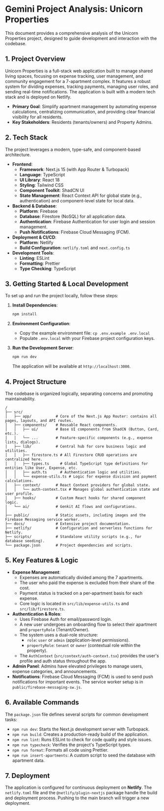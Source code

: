 # Gemini Project Analysis: Unicorn Properties

This document provides a comprehensive analysis of the Unicorn Properties project, designed to guide development and interaction with the codebase.

## 1. Project Overview

Unicorn Properties is a full-stack web application built to manage shared living spaces, focusing on expense tracking, user management, and community engagement for a 7-apartment complex. It features a robust system for dividing expenses, tracking payments, managing user roles, and sending real-time notifications. The application is built with a modern tech stack and is deployed on Netlify.

- **Primary Goal**: Simplify apartment management by automating expense calculations, centralizing communication, and providing clear financial visibility for all residents.
- **Key Stakeholders**: Residents (tenants/owners) and Property Admins.

## 2. Tech Stack

The project leverages a modern, type-safe, and component-based architecture.

- **Frontend**:
  - **Framework**: Next.js 15 (with App Router & Turbopack)
  - **Language**: TypeScript
  - **UI Library**: React 18
  - **Styling**: Tailwind CSS
  - **Component Toolkit**: ShadCN UI
  - **State Management**: React Context API for global state (e.g., authentication) and component-level state for local data.
- **Backend & Database**:
  - **Platform**: Firebase
  - **Database**: Firestore (NoSQL) for all application data.
  - **Authentication**: Firebase Authentication for user login and session management.
  - **Push Notifications**: Firebase Cloud Messaging (FCM).
- **Deployment & CI/CD**:
  - **Platform**: Netlify
  - **Build Configuration**: `netlify.toml` and `next.config.ts`
- **Development Tools**:
  - **Linting**: ESLint
  - **Formatting**: Prettier
  - **Type Checking**: TypeScript

## 3. Getting Started & Local Development

To set up and run the project locally, follow these steps:

1. **Install Dependencies**:

   ```bash
   npm install
   ```

2. **Environment Configuration**:
   - Copy the example environment file: `cp .env.example .env.local`
   - Populate `.env.local` with your Firebase project configuration keys.
3. **Run the Development Server**:

   ```bash
   npm run dev
   ```

   The application will be available at `http://localhost:3000`.

## 4. Project Structure

The codebase is organized logically, separating concerns and promoting maintainability.

```
/
├── src/
│   ├── app/           # Core of the Next.js App Router: contains all pages, layouts, and API routes.
│   ├── components/    # Reusable React components.
│   │   ├── ui/        # Base UI components from ShadCN (Button, Card, etc.).
│   │   └── ...        # Feature-specific components (e.g., expense lists, dialogs).
│   ├── lib/           # Central hub for core business logic and utilities.
│   │   ├── firestore.ts # All Firestore CRUD operations are centralized here.
│   │   ├── types.ts     # Global TypeScript type definitions for entities like User, Expense, etc.
│   │   ├── auth.ts      # Authentication logic and utilities.
│   │   └── expense-utils.ts # Logic for expense division and payment calculations.
│   ├── context/       # React Context providers for global state.
│   │   └── auth-context.tsx # Manages global authentication state and user profile.
│   ├── hooks/         # Custom React hooks for shared component logic.
│   └── ai/            # Genkit AI flows and configurations.
│
├── public/            # Static assets, including images and the Firebase Messaging service worker.
├── docs/              # Extensive project documentation.
├── netlify/           # Configuration and serverless functions for Netlify.
├── scripts/           # Standalone utility scripts (e.g., for database seeding).
└── package.json       # Project dependencies and scripts.
```

## 5. Key Features & Logic

- **Expense Management**:
  - Expenses are automatically divided among the 7 apartments.
  - The user who paid the expense is excluded from their share of the cost.
  - Payment status is tracked on a per-apartment basis for each expense.
  - Core logic is located in `src/lib/expense-utils.ts` and `src/lib/firestore.ts`.
- **Authentication & Roles**:
  - Uses Firebase Auth for email/password login.
  - A new user undergoes an onboarding flow to select their apartment and `propertyRole` (Tenant/Owner).
  - The system uses a dual-role structure:
    - `role`: `user` or `admin` (application-level permissions).
    - `propertyRole`: `tenant` or `owner` (contextual role within the property).
  - The `AuthContext` (`src/context/auth-context.tsx`) provides the user's profile and auth status throughout the app.
- **Admin Panel**: Admins have elevated privileges to manage users, expense categories, and announcements.
- **Notifications**: Firebase Cloud Messaging (FCM) is used to send push notifications for important events. The service worker setup is in `public/firebase-messaging-sw.js`.

## 6. Available Commands

The `package.json` file defines several scripts for common development tasks:

- `npm run dev`: Starts the Next.js development server with Turbopack.
- `npm run build`: Creates a production-ready build of the application.
- `npm run lint`: Runs ESLint to check for code quality and style issues.
- `npm run typecheck`: Verifies the project's TypeScript types.
- `npm run format`: Formats all code using Prettier.
- `npm run insert-apartments`: A custom script to seed the database with apartment data.

## 7. Deployment

The application is configured for continuous deployment on **Netlify**. The `netlify.toml` file and the `@netlify/plugin-nextjs` package handle the build and deployment process. Pushing to the main branch will trigger a new deployment.
